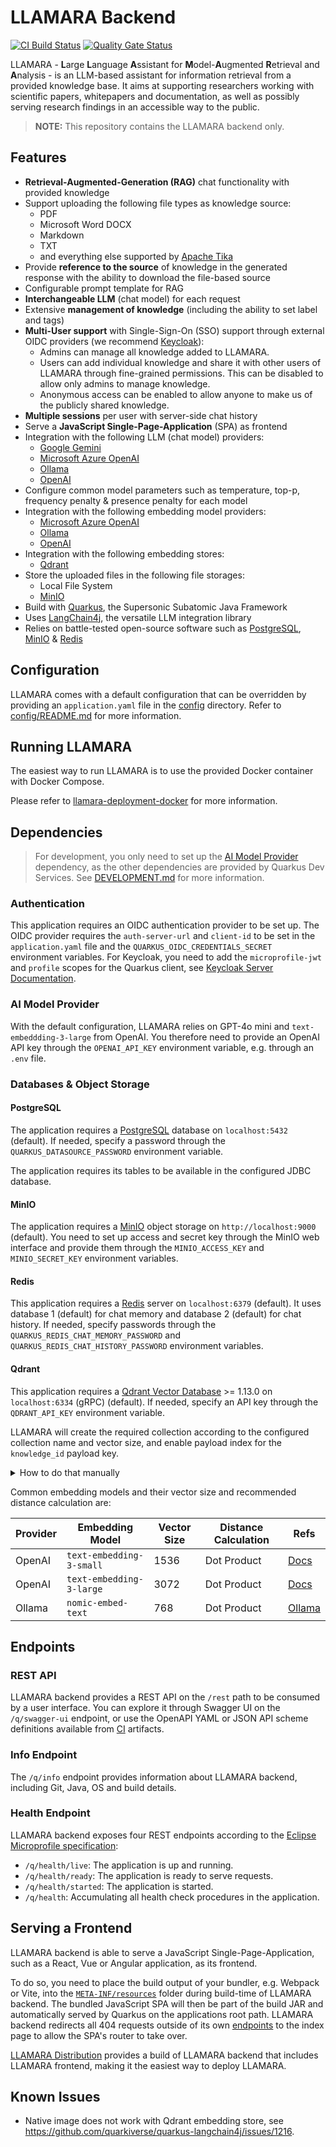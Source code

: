 # LLAMARA Backend

[![CI Build Status](https://github.com/llamara-ai/llamara-backend/actions/workflows/build.yaml/badge.svg)](https://github.com/llamara-ai/llamara-backend/actions/workflows/build.yaml)
[![Quality Gate Status](https://sonarcloud.io/api/project_badges/measure?project=llamara-ai_llamara-backend&metric=alert_status)](https://sonarcloud.io/summary/new_code?id=llamara-ai_llamara-backend)

LLAMARA - **L**arge **L**anguage **A**ssistant for **M**odel-**A**ugmented **R**etrieval and **A**nalysis - is an LLM-based assistant for information retrieval from a provided knowledge base.
It aims at supporting researchers working with scientific papers, whitepapers and documentation,
as well as possibly serving research findings in an accessible way to the public.

> **NOTE:** This repository contains the LLAMARA backend only.

## Features

- **Retrieval-Augmented-Generation (RAG)** chat functionality with provided knowledge
- Support uploading the following file types as knowledge source:
  - PDF
  - Microsoft Word DOCX
  - Markdown
  - TXT
  - and everything else supported by [Apache Tika](https://tika.apache.org/)
- Provide **reference to the source** of knowledge in the generated response with the ability to download the file-based source
- Configurable prompt template for RAG
- **Interchangeable LLM** (chat model) for each request
- Extensive **management of knowledge** (including the ability to set label and tags)
- **Multi-User support** with Single-Sign-On (SSO) support through external OIDC providers (we recommend [Keycloak](https://www.keycloak.org/)):
  - Admins can manage all knowledge added to LLAMARA.
  - Users can add individual knowledge and share it with other users of LLAMARA through fine-grained permissions. This can be disabled to allow only admins to manage knowledge.
  - Anonymous access can be enabled to allow anyone to make us of the publicly shared knowledge.
- **Multiple sessions** per user with server-side chat history
- Serve a **JavaScript Single-Page-Application** (SPA) as frontend
- Integration with the following LLM (chat model) providers:
  - [Google Gemini](https://gemini.google.com/)
  - [Microsoft Azure OpenAI](https://azure.microsoft.com/en-us/products/ai-services/openai-service/)
  - [Ollama](https://ollama.com/)
  - [OpenAI](https://platform.openai.com/docs/models#models-overview)
- Configure common model parameters such as temperature, top-p, frequency penalty & presence penalty for each model
- Integration with the following embedding model providers:
  - [Microsoft Azure OpenAI](https://azure.microsoft.com/en-us/products/ai-services/openai-service/)
  - [Ollama](https://ollama.com/)
  - [OpenAI](https://platform.openai.com/docs/models#embeddings)
- Integration with the following embedding stores:
  - [Qdrant](https://qdrant.tech/)
- Store the uploaded files in the following file storages:
  - Local File System
  - [MinIO](https://min.io/)
- Build with [Quarkus](https://quarkus.io/), the Supersonic Subatomic Java Framework
- Uses [LangChain4j](https://docs.langchain4j.dev/), the versatile LLM integration library
- Relies on battle-tested open-source software such as [PostgreSQL](https://www.postgresql.org/), [MinIO](https://min.io/) & [Redis](https://redis.io/)

## Configuration

LLAMARA comes with a default configuration that can be overridden by providing an `application.yaml` file in the [config](config) directory.
Refer to [config/README.md](config/README.md) for more information.

## Running LLAMARA

The easiest way to run LLAMARA is to use the provided Docker container with Docker Compose.

Please refer to [llamara-deployment-docker](https://github.com/llamara-ai/llamara-deployment-docker) for more information.

## Dependencies

> For development, you only need to set up the [AI Model Provider](#ai-model-provider) dependency, as the other dependencies are provided by Quarkus Dev Services.
> See [DEVELOPMENT.md](DEVELOPMENT.md) for more information.

### Authentication

This application requires an OIDC authentication provider to be set up.
The OIDC provider requires the `auth-server-url` and `client-id` to be set in the `application.yaml` file and the `QUARKUS_OIDC_CREDENTIALS_SECRET` environment variables.
For Keycloak, you need to add the `microprofile-jwt` and `profile` scopes for the Quarkus client, see [Keycloak Server Documentation](https://www.keycloak.org/docs/latest/server_admin/#protocol).

### AI Model Provider

With the default configuration, LLAMARA relies on GPT-4o mini and `text-embeddding-3-large` from OpenAI.
You therefore need to provide an OpenAI API key through the `OPENAI_API_KEY` environment variable, e.g. through an `.env` file.

### Databases & Object Storage

#### PostgreSQL

The application requires a [PostgreSQL](https://www.postgresql.org/) database on `localhost:5432` (default).
If needed, specify a password through the `QUARKUS_DATASOURCE_PASSWORD` environment variable.

The application requires its tables to be available in the configured JDBC database.

#### MinIO

The application requires a [MinIO](https://min.io) object storage on `http://localhost:9000` (default).
You need to set up access and secret key through the MinIO web interface and provide them through the `MINIO_ACCESS_KEY` and `MINIO_SECRET_KEY` environment variables.

#### Redis

This application requires a [Redis](https://redis.io/json) server on `localhost:6379` (default).
It uses database 1 (default) for chat memory and database 2 (default) for chat history.
If needed, specify passwords through the `QUARKUS_REDIS_CHAT_MEMORY_PASSWORD` and `QUARKUS_REDIS_CHAT_HISTORY_PASSWORD` environment variables.

#### Qdrant

This application requires a [Qdrant Vector Database](https://qdrant.tech/qdrant-vector-database/) >= 1.13.0 on `localhost:6334` (gRPC) (default).
If needed, specify an API key through the `QDRANT_API_KEY` environment variable.

LLAMARA will create the required collection according to the configured collection name and vector size,
and enable payload index for the `knowledge_id` payload key.

<details>

<summary>How to do that manually</summary>

Before using Qdrant, you need to create the required collection:

1. Visit <http://localhost:6333/dashboard#/tutorial/quickstart>
1. Create a collection `${COLLECTION_NAME}` with the vector size matching the used embedding model
1. Enable payload index for the `knowledge_id` payload key by executing the following in <http://localhost:6333/dashboard#/console>:
   ```
   PUT /collections/${COLLECTION_NAME}/index
     {
       "field_name": "knowledge_id",
       "field_schema": "uuid"
     }
   ```

`${COLLECTION_NAME}` is the configured collection name.

</details>

Common embedding models and their vector size and recommended distance calculation are:

| Provider | Embedding Model          | Vector Size | Distance Calculation | Refs                                                       |
|----------|--------------------------|-------------|----------------------|------------------------------------------------------------|
| OpenAI   | `text-embedding-3-small` | 1536        | Dot Product          | [Docs](https://platform.openai.com/docs/guides/embeddings) |
| OpenAI   | `text-embedding-3-large` | 3072        | Dot Product          | [Docs](https://platform.openai.com/docs/guides/embeddings) |
| Ollama   | `nomic-embed-text`       | 768         | Dot Product          | [Ollama](https://ollama.com/library/nomic-embed-text)      |

## Endpoints

### REST API

LLAMARA backend provides a REST API on the `/rest` path to be consumed by a user interface.
You can explore it through Swagger UI on the `/q/swagger-ui` endpoint,
or use the OpenAPI YAML or JSON API scheme definitions available from [CI](https://github.com/llamara-ai/llamara-backend/actions/workflows/ci-build.yaml) artifacts.

### Info Endpoint

The `/q/info` endpoint provides information about LLAMARA backend, including Git, Java, OS and build details.

### Health Endpoint

LLAMARA backend exposes four REST endpoints according to the [Eclipse Microprofile specification](https://github.com/eclipse/microprofile-health/):

- `/q/health/live`: The application is up and running.
- `/q/health/ready`: The application is ready to serve requests.
- `/q/health/started`: The application is started.
- `/q/health`: Accumulating all health check procedures in the application.

## Serving a Frontend

LLAMARA backend is able to serve a JavaScript Single-Page-Application, such as a React, Vue or Angular application, as its frontend.

To do so, you need to place the build output of your bundler, e.g. Webpack or Vite, into the [`META-INF/resources`](src/main/resources/META-INF/resources) folder during build-time of LLAMARA backend.
The bundled JavaScript SPA will then be part of the build JAR and automatically served by Quarkus on the applications root path.
LLAMARA backend redirects all 404 requests outside of its own [endpoints](#endpoints) to the index page to allow the SPA's router to take over.

[LLAMARA Distribution](https://github.com/llamara-ai/llamara-distro) provides a build of LLAMARA backend that includes LLAMARA frontend, making it the easiest way to deploy LLAMARA.

## Known Issues

- Native image does not work with Qdrant embedding store, see <https://github.com/quarkiverse/quarkus-langchain4j/issues/1216>.
